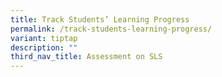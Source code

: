 ```yaml
---
title: Track Students’ Learning Progress
permalink: /track-students-learning-progress/
variant: tiptap
description: ""
third_nav_title: Assessment on SLS
---
```

